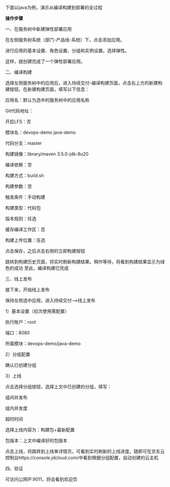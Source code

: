 下面以java为例，演示从编译构建到部署的全过程

**操作步骤**

一、在服务树中新建弹性部署应用

在左侧服务树系统（部门-产品线-系统）下，点击添加应用。

进行应用的基本设置、角色设置、分组和实例设置。选择弹性。

这样，就创建完成了一个弹性部署应用。

二、编译构建

选择左侧服务树中的应用后，进入持续交付-编译构建页面，点击右上方的新建构建按钮，在新建构建页面，填写以下信息：

应用名：默认为选中的服务树中的应用名称 

Git代码地址：

开启LFS：否 

模块名：devops-demo java-demo 

代码分支：master 

构建镜像：library/maven 3.5.0-jdk-8u20 

编译依赖：空 

构建方式：build.sh 

构建参数：空 

触发条件：手动构建 

构建类型：代码包 

版本规则：任选 

缓存编译工作区：否 

构建上传位置：任选

点击保存，之后点击右侧的立即构建按钮

跳转到构建历史页面，将实时刷新构建结果。稍作等待，将看到构建结果显示为绿色的成功 
至此，编译构建已完成

三、线上发布

接下来，开始线上发布 

保持左侧选中应用，进入持续交付–>线上发布

1）基本设置（初次使用需配置）

执行账户：root 

端口：8080 

所属模块：devops-demo/java-demo

2）分组配置

确认已创建分组

3）上线

点击选择分组按钮，选择上文中已创建的分组，填写：

组间并发布 

组内并发度 

超时时间 

选择上线内容为：构建包+最新配置 

包版本：上文中编译好的包版本

点击上线，将跳转到上线单详情页，可看到实时刷新的上线进度。随即可在京东云控制台https://console.jdcloud.com/中看到根据分组配置，自动创建的云主机

四、验证

可访问公网IP:9011，将会看到欢迎页
